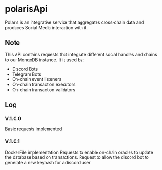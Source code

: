 # polarisApi

Polaris is an integrative service that aggregates cross-chain data and produces Social Media interaction with it.

## Note
This API contains requests that integrate different social handles and chains to our MongoDB instance. It is used by:
* Discord Bots
* Telegram Bots
* On-chain event listeners
* On-chain transaction executors
* On-chain transaction validators

## Log
### V.1.0.0

Basic requests implemented

### V.1.0.1

DockerFile implementation
Requests to enable on-chain oracles to update the database based on transactions.
Request to allow the discord bot to generate a new keyhash for a discord user



